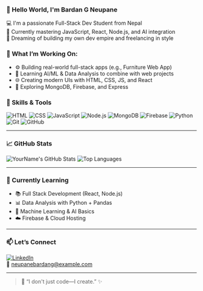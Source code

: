 ### 👋 Hello World, I'm Bardan G Neupane 

💻 I'm a passionate Full-Stack Dev Student from Nepal  
🚀 Currently mastering JavaScript, React, Node.js, and AI integration  
🎯 Dreaming of building my own dev empire and freelancing in style  



### 🚀 What I’m Working On:
- ⚙️ Building real-world full-stack apps (e.g., Furniture Web App)
- 🧠 Learning AI/ML & Data Analysis to combine with web projects
- 🌐 Creating modern UIs with HTML, CSS, JS, and React
- 🔌 Exploring MongoDB, Firebase, and Express


### 🧠 Skills & Tools
![HTML](https://img.shields.io/badge/-HTML5-E34F26?style=flat&logo=html5&logoColor=white)
![CSS](https://img.shields.io/badge/-CSS3-1572B6?style=flat&logo=css3)
![JavaScript](https://img.shields.io/badge/-JavaScript-black?style=flat&logo=javascript)
![Node.js](https://img.shields.io/badge/-Node.js-43853D?style=flat&logo=node.js&logoColor=white)
![MongoDB](https://img.shields.io/badge/-MongoDB-4EA94B?style=flat&logo=mongodb)
![Firebase](https://img.shields.io/badge/-Firebase-FFCA28?style=flat&logo=firebase)
![Python](https://img.shields.io/badge/-Python-3776AB?style=flat&logo=python)
![Git](https://img.shields.io/badge/-Git-F05032?style=flat&logo=git)
![GitHub](https://img.shields.io/badge/-GitHub-181717?style=flat&logo=github)

---

### 📈 GitHub Stats
![YourName's GitHub Stats](https://github-readme-stats.vercel.app/api?username=yourgithubusername&show_icons=true&theme=dracula)
![Top Languages](https://github-readme-stats.vercel.app/api/top-langs/?username=yourgithubusername&layout=compact&theme=dracula)

---

### 🌱 Currently Learning
- 📚 Full Stack Development (React, Node.js)
- 📊 Data Analysis with Python + Pandas
- 🤖 Machine Learning & AI Basics
- ☁️ Firebase & Cloud Hosting

---

### 📫 Let’s Connect
[![LinkedIn](https://img.shields.io/badge/-LinkedIn-blue?style=flat&logo=linkedin)](https://linkedin.com/in/bardan-g-neupane)  
📧 neupanebardang@example.com  


---

> 💬 “I don't just code—I create.” ✨
